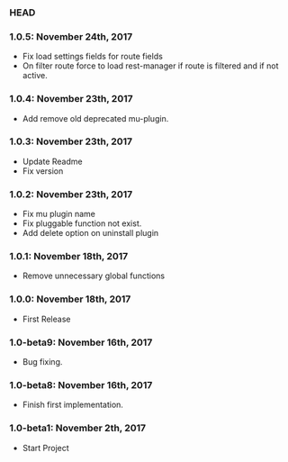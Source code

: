 ### HEAD

### 1.0.5: November 24th, 2017
* Fix load settings fields for route fields
* On filter route force to load rest-manager if route is filtered and if not active.

### 1.0.4: November 23th, 2017
* Add remove old deprecated mu-plugin.

### 1.0.3: November 23th, 2017
* Update Readme
* Fix version

### 1.0.2: November 23th, 2017
* Fix mu plugin name
* Fix pluggable function not exist.
* Add delete option on uninstall plugin

### 1.0.1: November 18th, 2017
* Remove unnecessary global functions

### 1.0.0: November 18th, 2017
* First Release

### 1.0-beta9: November 16th, 2017
* Bug fixing.

### 1.0-beta8: November 16th, 2017
* Finish first implementation.

### 1.0-beta1: November 2th, 2017
* Start Project
